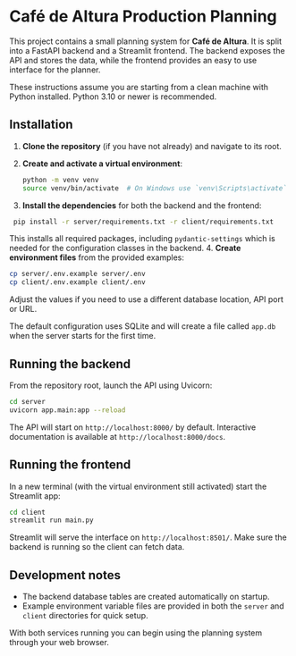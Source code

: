# Café de Altura Production Planning

This project contains a small planning system for **Café de Altura**. It is split
into a FastAPI backend and a Streamlit frontend. The backend exposes the API and
stores the data, while the frontend provides an easy to use interface for the
planner.

These instructions assume you are starting from a clean machine with Python
installed. Python 3.10 or newer is recommended.

## Installation

1. **Clone the repository** (if you have not already) and navigate to its root.
2. **Create and activate a virtual environment**:

   ```bash
   python -m venv venv
   source venv/bin/activate  # On Windows use `venv\Scripts\activate`
   ```
3. **Install the dependencies** for both the backend and the frontend:

 ```bash
  pip install -r server/requirements.txt -r client/requirements.txt
  ```
   This installs all required packages, including
   `pydantic-settings` which is needed for the configuration
   classes in the backend.
4. **Create environment files** from the provided examples:

   ```bash
   cp server/.env.example server/.env
   cp client/.env.example client/.env
   ```
   Adjust the values if you need to use a different database location, API port
   or URL.

The default configuration uses SQLite and will create a file called `app.db` when
the server starts for the first time.

## Running the backend

From the repository root, launch the API using Uvicorn:

```bash
cd server
uvicorn app.main:app --reload
```

The API will start on `http://localhost:8000/` by default. Interactive
documentation is available at `http://localhost:8000/docs`.

## Running the frontend

In a new terminal (with the virtual environment still activated) start the
Streamlit app:

```bash
cd client
streamlit run main.py
```

Streamlit will serve the interface on `http://localhost:8501/`. Make sure the
backend is running so the client can fetch data.

## Development notes

- The backend database tables are created automatically on startup.
- Example environment variable files are provided in both the `server` and
  `client` directories for quick setup.

With both services running you can begin using the planning system through your
web browser.
